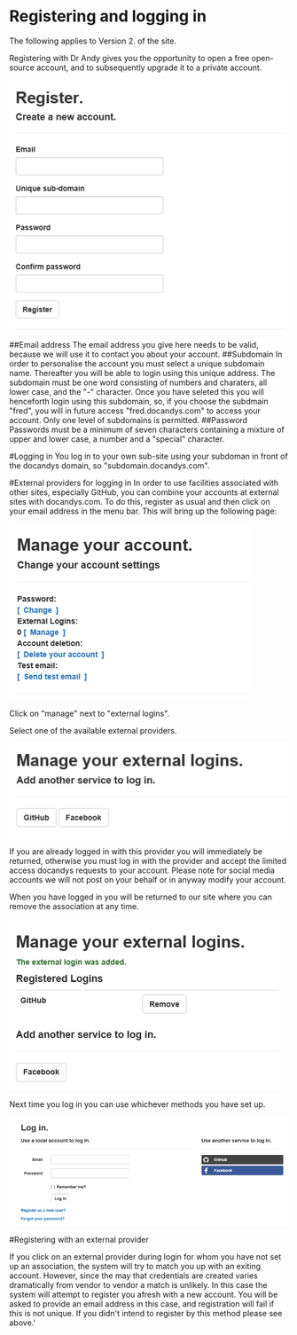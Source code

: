 Registering and logging in
===

The following applies to Version 2. of the site.

Registering with Dr Andy gives you the opportunity to open a free open-source account, and to subsequently upgrade it to a private account.

![Registering](Darl/Images/register.png)

##Email address
The email address you give here needs to be valid, because we will use it to contact you about your account.
##Subdomain
In order to personalise the account you must select a unique subdomain name. Thereafter you will be able to login using this unique address. 
The subdomain must be one word consisting of numbers and charaters, all lower case, and the "-" character. 
Once you have seleted this you will henceforth login using this subdomain, so, if you choose the subdmain "fred", you will in future
access "fred.docandys.com" to access your account. Only one level of subdomains is permitted.
##Password
Passwords must be a minimum of seven characters containing a mixture of upper and lower case, a number and a "special" character.

#Logging in 
You log in to your own sub-site using your subdoman in front of the docandys domain, so "subdomain.docandys.com".

#External providers for logging in
In order to use facilities associated with other sites, especially GitHub, you can combine your accounts at external sites with docandys.com.
To do this, register as usual and then click on your email address in the menu bar.
This will bring up the following page:

![Manage](Darl/Images/manage.png)

Click on "manage" next to "external logins".

Select one of the available external providers.

![Manage external](Darl/Images/manage_external.png)

If you are already logged in with this provider you will immediately be returned, otherwise you must log in with the provider and accept the limited access docandys requests to your account.
Please note for social media accounts we will not post on your behalf or in anyway modify your account.

When you have logged in you will be returned to our site where you can remove the association at any time.

![Manage response](Darl/Images/manage_response.png)

Next time you log in you can use whichever methods you have set up.

![login](Darl/Images/login.png)

#Registering with an external provider

If you click on an external provider during login for whom you have not set up an association, the system will try to match you up with an exiting account. However, since the may that credentials are created varies dramatically from vendor to vendor a match is unlikely.
In this case the system will attempt to register you afresh with a new account. You will be asked to provide an email address in this case, and registration will fail if this is not unique.
If you didn't intend to register by this method please see above.'

